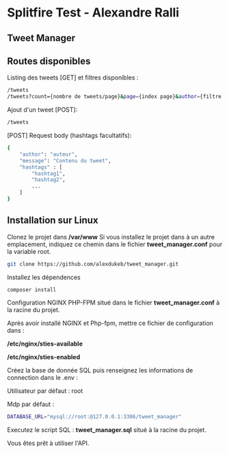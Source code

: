 # Splitfire Test - Alexandre Ralli
## Tweet Manager


## Routes disponibles

Listing des tweets [GET] et filtres disponibles :
```sh
/tweets
/tweets?count={nombre de tweets/page}&page={index page}&author={filtre auteur}&hashtag={filtre hashtag}
```
Ajout d'un tweet [POST]:
```sh
/tweets
```
[POST] Request body (hashtags facultatifs):
```sh
{
    "author": "auteur",
    "message": "Contenu du tweet",
    "hashtags" : [
        "hashtag1",
        "hashtag2",
        ...
    ]
}
```


## Installation sur Linux


Clonez le projet dans **/var/www**
Si vous installez le projet dans à un autre emplacement, indiquez ce chemin dans le fichier **tweet_manager.conf**  pour la variable root.


```sh
git clone https://github.com/alexdukeb/tweet_manager.git
```

Installez les dépendences

```sh
composer install
```

Configuration NGINX PHP-FPM situé dans le fichier **tweet_manager.conf** à la racine du projet.

Après avoir installé NGINX et Php-fpm, mettre ce fichier de configuration dans : 

**/etc/nginx/sties-available**

**/etc/nginx/sties-enabled**


Créez la base de donnée SQL puis renseignez les informations de connection dans le .env :

Utilisateur par défaut  : root

Mdp par défaut : 
```sh
DATABASE_URL="mysql://root:@127.0.0.1:3306/tweet_manager"
```

Executez le script SQL : **tweet_manager.sql** situé  à la racine du projet.

Vous êtes prêt à utiliser l'API.